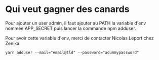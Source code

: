 # Qui veut gagner des canards

Pour ajouter un user admin, il faut ajouter au PATH la variable d'env nommée APP_SECRET puis lancer la commande npm adduser.

Pour avoir cette variable d'env, merci de contacter Nicolas Leport chez Zenika.

`yarn adduser --mail="email@tld" --password="adummypassword"`
